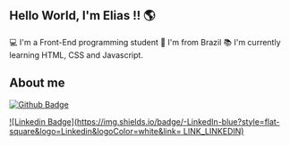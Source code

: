 ## Hello World, I'm Elias !! 🌎

💻 I'm a Front-End programming student
🏡 I'm from Brazil
📚 I'm currently learning HTML, CSS and Javascript.

## About me

[![Github Badge](https://img.shields.io/badge/-Github-000?style=flat-square&logo=Github&logoColor=white&link=LINK_GIT)](https://github.com/EliasEF)

[![Linkedin Badge](https://img.shields.io/badge/-LinkedIn-blue?style=flat-square&logo=Linkedin&logoColor=white&link= LINK_LINKEDIN)]( LINK_LINKEDIN)
